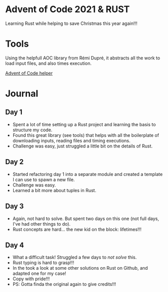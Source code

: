 # Advent of Code 2021 & RUST

Learning Rust while helping to save Christmas this year again!!!

# Tools

Using the helpfull AOC library from Rémi Dupré, it abstracts all the work to load input files, and also times execution.

[Advent of Code helper](https://github.com/remi-dupre/aoc)

# Journal

## Day 1

* Spent a lot of time setting up a Rust project and learning the basis to structure my code.
* Found this great library (see tools) that helps with all the boilerplate of downloading inputs, reading files and timing executions.
* Challenge was easy, just struggled a little bit on the details of Rust.

## Day 2

* Started refactoring day 1 into a separate module and created a template I can use to spawn a new file.
* Challenge was easy.
* Learned a bit more about tuples in Rust.

## Day 3

* Again, not hard to solve. But spent two days on this one (not full days, I've had other things to do).
* Rust concepts are hard... the new kid on the block: lifetimes!!!

## Day 4

* What a difficult task! Struggled a few days to *not solve* this.
* Rust typing is hard to grasp!!!
* In the took a look at some other solutions on Rust on Github, and adapted one for my case!
* Copy with pride!!!
* PS: Gotta finda the original again to give credits!!!
 
